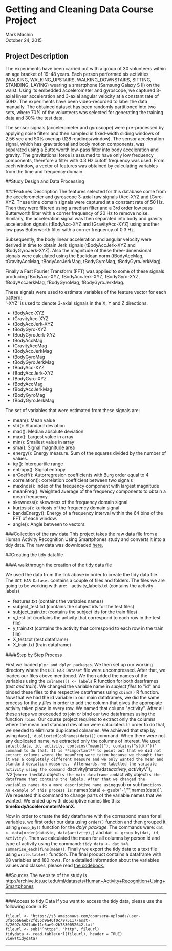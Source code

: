 # Getting and Cleaning Data Course Project
Mark Machin  
October 24, 2015  
## Project Description

The experiments have been carried out with a group of 30 volunteers within an age bracket of 19-48 years. Each person performed six activities (WALKING, WALKING_UPSTAIRS, WALKING_DOWNSTAIRS, SITTING, STANDING, LAYING) wearing a smartphone (Samsung Galaxy S II) on the waist. Using its embedded accelerometer and gyroscope, we captured 3-axial linear acceleration and 3-axial angular velocity at a constant rate of 50Hz. The experiments have been video-recorded to label the data manually. The obtained dataset has been randomly partitioned into two sets, where 70% of the volunteers was selected for generating the training data and 30% the test data. 

The sensor signals (accelerometer and gyroscope) were pre-processed by applying noise filters and then sampled in fixed-width sliding windows of 2.56 sec and 50% overlap (128 readings/window). The sensor acceleration signal, which has gravitational and body motion components, was separated using a Butterworth low-pass filter into body acceleration and gravity. The gravitational force is assumed to have only low frequency components, therefore a filter with 0.3 Hz cutoff frequency was used. From each window, a vector of features was obtained by calculating variables from the time and frequency domain. 

##Study Design and Data Processing

###Features Description
The features selected for this database come from the accelerometer and gyroscope 3-axial raw signals tAcc-XYZ and tGyro-XYZ. These time domain signals were captured at a constant rate of 50 Hz. Then they were filtered using a median filter and a 3rd order low pass Butterworth filter with a corner frequency of 20 Hz to remove noise. Similarly, the acceleration signal was then separated into body and gravity acceleration signals (tBodyAcc-XYZ and tGravityAcc-XYZ) using another low pass Butterworth filter with a corner frequency of 0.3 Hz. 

Subsequently, the body linear acceleration and angular velocity were derived in time to obtain Jerk signals (tBodyAccJerk-XYZ and tBodyGyroJerk-XYZ). Also the magnitude of these three-dimensional signals were calculated using the Euclidean norm (tBodyAccMag, tGravityAccMag, tBodyAccJerkMag, tBodyGyroMag, tBodyGyroJerkMag). 

Finally a Fast Fourier Transform (FFT) was applied to some of these signals producing fBodyAcc-XYZ, fBodyAccJerk-XYZ, fBodyGyro-XYZ, fBodyAccJerkMag, fBodyGyroMag, fBodyGyroJerkMag.

These signals were used to estimate variables of the feature vector for each pattern:  
'-XYZ' is used to denote 3-axial signals in the X, Y and Z directions.

- tBodyAcc-XYZ
- tGravityAcc-XYZ
- tBodyAccJerk-XYZ
- tBodyGyro-XYZ
- tBodyGyroJerk-XYZ
- tBodyAccMag
- tGravityAccMag
- tBodyAccJerkMag
- tBodyGyroMag
- tBodyGyroJerkMag
- fBodyAcc-XYZ
- fBodyAccJerk-XYZ
- fBodyGyro-XYZ
- fBodyAccMag
- fBodyAccJerkMag
- fBodyGyroMag
- fBodyGyroJerkMag

The set of variables that were estimated from these signals are: 

- mean(): Mean value
- std(): Standard deviation
- mad(): Median absolute deviation 
- max(): Largest value in array
- min(): Smallest value in array
- sma(): Signal magnitude area
- energy(): Energy measure. Sum of the squares divided by the number of values. 
- iqr(): Interquartile range 
- entropy(): Signal entropy
- arCoeff(): Autorregresion coefficients with Burg order equal to 4
- correlation(): correlation coefficient between two signals
- maxInds(): index of the frequency component with largest magnitude
- meanFreq(): Weighted average of the frequency components to obtain a mean frequency
- skewness(): skewness of the frequency domain signal 
- kurtosis(): kurtosis of the frequency domain signal 
- bandsEnergy(): Energy of a frequency interval within the 64 bins of the FFT of each window.
- angle(): Angle between to vectors.

###Collection of the raw data
This project takes the raw data file from a Human Activity Recognition Using Smartphones study and converts it into a tidy data. The raw data was downloaded  [here.](https://d396qusza40orc.cloudfront.net/getdata%2Fprojectfiles%2FUCI%20HAR%20Dataset.zip)


##Creating the tidy datafile

###A walkthrough the creation of the tidy data file

We used the data from the link above in order to create the tidy data file. The `UCI HAR Dataset` contains a couple of files and folders. The files we are going to be working with are: - activity_labels.txt  (contains the activity labels)
- features.txt  (contains the variables names)
- subject_test.txt  (contains the subject ids for the test files)
- subject_train.txt (contains the subject ids for the train files)
- y_test.txt (contains the activity that correspond to each row in the test file)
- y_train.txt (contains the activity that correspond to each row in the train file)
- X_test.txt (test dataframe)
- X_train.txt (train dataframe)

####Step by Step Process

First we loaded `plyr and dplyr packages`. We then set up our working directory where the `UCI HAR Dataset` file were uncompressed. After that, we loaded our files above mentioned.
We then added the names of the variables using the `colnames() <- labels` R function for both dataframes (*test and train*). We changed the variable name in *subject files* to "id" and binded these files to the respective dataframes using `cbind()` R function. Now that we had the id variable in our main dataframes, we did the same process for the *y files* in order to add the column that gives the appropiate activity taken place in every row. We named that column "activity". After all these steps we proceeded to join or bind our two dataframes using the function `rbind`. 
Our course project required to extract only the columns where the mean and standard deviation were calculated. In order to do that, we needed to eliminate duplicated colnames. We achieved that step by using `data[,!duplicated(colnames(data))]` command. When there were not any duplicated name, we extracted only the columns of interest. We used
`select(data, id, activity, contains("mean()"), contains("std()"))' command to do that. It is **important** to point out that we did not extract columns where the meanFreq were taken because we thought that it was a completely different measure and we only wanted the mean and standard deviation measures. 
Afterwards, we labelled the variable activity using the command `dactivity[match(data$activity, activity$V1), 'V2']` where the `data object` is the main dataframe and `activity object` is the dataframe that contains the labels. After that we changed the variables names to a more descriptive name using `gsub or sub` functions. An example of this process is: `names(data) <- gsub("-","",names(data))`. We repeated this command to change parts of the variable names that we wanted. We ended up with descriptive names like this: **timeBodyAccelerometerMeanX**. 

Now in order to create the tidy dataframe with the correspond mean for all variables, we first order our data using `order()` function and then grouped it using `group_by()` function for the *dplyr package*. The commands were: `dat <- data[order(data$id, data$activity),]` and `dat <- group_by(dat, id, activity)`. Then we calculated the mean for all columns by person id and type of activity using the command: `tidy_data <- dat %>% summarise_each(funs(mean))`. 
Finally we export the tidy data to a text file using `write.table()` function. The final product contains a dataframe with 68 variables and 180 rows. For a detailed information about the variables values and classes, please read [the codebook.](https://github.com/kramus/Getting-and-Cleaning-Data-Project/blob/master/Codebook.md)

##Sources
The website of the study is http://archive.ics.uci.edu/ml/datasets/Human+Activity+Recognition+Using+Smartphones

****
###Access to tidy Data
If you want to access the tidy data, please use the following code in R:
```
fileurl <- "https://s3.amazonaws.com/coursera-uploads/user-3fac6b6aeb72fd55d9a46f0c/975117/asst-3/2697c5207a6e11e5ae9e2b7830052642.txt"
fileurl <- sub("^https", "http", fileurl)
tidydata <- read.table(url(fileurl), header = TRUE)
view(tidydata)
```

****
